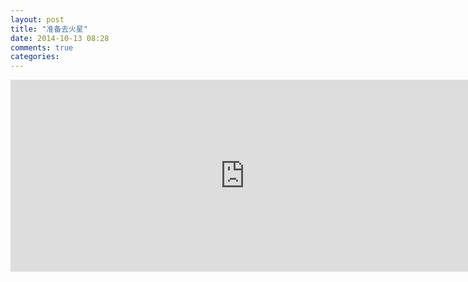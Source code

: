```yaml
---
layout: post
title: "准备去火星"
date: 2014-10-13 08:28
comments: true
categories: 
---
```

<iframe src="http://mars.nasa.gov/participate/send-your-name/orion-first-flight/?action=getcert&e=1&cn=795458" width="750" height="307" scrolling="no" frameborder="0"></iframe>
